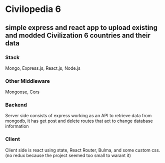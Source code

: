 # Civilopedia 6

## simple express and react app to upload existing and modded Civilization 6 countries and their data

### Stack

Mongo, Express.js, React.js, Node.js

### Other Middleware

Mongoose, Cors

### Backend

Server side consists of express working as an API to retrieve data from mongodb, it has get post and delete routes that act to change database information

### Client

Client side is react using state, React Router, Bulma, and some custom css.
(no redux because the project seemed too small to warant it)

